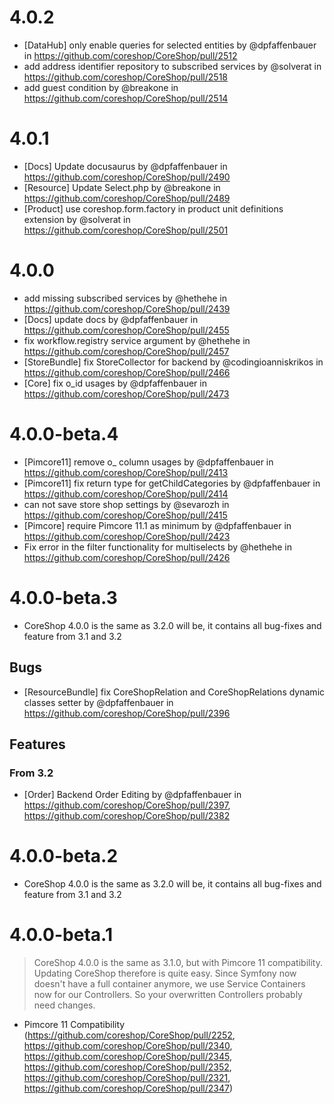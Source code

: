 # 4.0.2

* [DataHub] only enable queries for selected entities by @dpfaffenbauer in https://github.com/coreshop/CoreShop/pull/2512
* add address identifier repository to subscribed services by @solverat in https://github.com/coreshop/CoreShop/pull/2518
* add guest condition by @breakone in https://github.com/coreshop/CoreShop/pull/2514

# 4.0.1

* [Docs] Update docusaurus by @dpfaffenbauer in https://github.com/coreshop/CoreShop/pull/2490
* [Resource] Update Select.php by @breakone in https://github.com/coreshop/CoreShop/pull/2489
* [Product] use coreshop.form.factory in product unit definitions extension by @solverat in https://github.com/coreshop/CoreShop/pull/2501

# 4.0.0

* add missing subscribed services by @hethehe in https://github.com/coreshop/CoreShop/pull/2439
* [Docs] update docs by @dpfaffenbauer in https://github.com/coreshop/CoreShop/pull/2455
* fix workflow.registry service argument by @hethehe in https://github.com/coreshop/CoreShop/pull/2457
* [StoreBundle] fix StoreCollector for backend by @codingioanniskrikos in https://github.com/coreshop/CoreShop/pull/2466
* [Core] fix o_id usages by @dpfaffenbauer in https://github.com/coreshop/CoreShop/pull/2473

# 4.0.0-beta.4

* [Pimcore11] remove o_ column usages by @dpfaffenbauer in https://github.com/coreshop/CoreShop/pull/2413
* [Pimcore11] fix return type for getChildCategories by @dpfaffenbauer in https://github.com/coreshop/CoreShop/pull/2414
* can not save store shop settings by @sevarozh in https://github.com/coreshop/CoreShop/pull/2415
* [Pimcore] require Pimcore 11.1 as minimum by @dpfaffenbauer in https://github.com/coreshop/CoreShop/pull/2423
* Fix error in the filter functionality for multiselects by @hethehe in https://github.com/coreshop/CoreShop/pull/2426

# 4.0.0-beta.3
- CoreShop 4.0.0 is the same as 3.2.0 will be, it contains all bug-fixes and feature from 3.1 and 3.2

## Bugs
 - [ResourceBundle] fix CoreShopRelation and CoreShopRelations dynamic classes setter by @dpfaffenbauer in https://github.com/coreshop/CoreShop/pull/2396

## Features
### From 3.2
- [Order] Backend Order Editing by @dpfaffenbauer in https://github.com/coreshop/CoreShop/pull/2397, https://github.com/coreshop/CoreShop/pull/2382

# 4.0.0-beta.2
 - CoreShop 4.0.0 is the same as 3.2.0 will be, it contains all bug-fixes and feature from 3.1 and 3.2

# 4.0.0-beta.1

> CoreShop 4.0.0 is the same as 3.1.0, but with Pimcore 11 compatibility. Updating CoreShop therefore is quite easy. Since Symfony now doesn't have a full container anymore, we use Service Containers now for our Controllers. So your overwritten Controllers probably need changes.

 - Pimcore 11 Compatibility (https://github.com/coreshop/CoreShop/pull/2252, https://github.com/coreshop/CoreShop/pull/2340, https://github.com/coreshop/CoreShop/pull/2345, https://github.com/coreshop/CoreShop/pull/2352, https://github.com/coreshop/CoreShop/pull/2321, https://github.com/coreshop/CoreShop/pull/2347)
